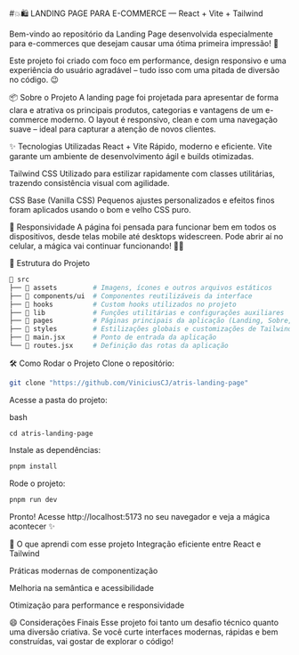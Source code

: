 #💥🛍️ LANDING PAGE PARA E-COMMERCE — React + Vite + Tailwind

Bem-vindo ao repositório da Landing Page desenvolvida especialmente para e-commerces que desejam causar uma ótima primeira impressão! 🚀

Este projeto foi criado com foco em performance, design responsivo e uma experiência do usuário agradável – tudo isso com uma pitada de diversão no código. 😉

📦 Sobre o Projeto
A landing page foi projetada para apresentar de forma clara e atrativa os principais produtos, categorias e vantagens de um e-commerce moderno. O layout é responsivo, clean e com uma navegação suave – ideal para capturar a atenção de novos clientes.

✨ Tecnologias Utilizadas
React + Vite
Rápido, moderno e eficiente. Vite garante um ambiente de desenvolvimento ágil e builds otimizadas.

Tailwind CSS
Utilizado para estilizar rapidamente com classes utilitárias, trazendo consistência visual com agilidade.

CSS Base (Vanilla CSS)
Pequenos ajustes personalizados e efeitos finos foram aplicados usando o bom e velho CSS puro.

📱 Responsividade
A página foi pensada para funcionar bem em todos os dispositivos, desde telas mobile até desktops widescreen. Pode abrir aí no celular, a mágica vai continuar funcionando! 📲✨

🚧 Estrutura do Projeto

```bash
📂 src
├── 📁 assets         # Imagens, ícones e outros arquivos estáticos
├── 📁 components/ui  # Componentes reutilizáveis da interface
├── 📁 hooks          # Custom hooks utilizados no projeto
├── 📁 lib            # Funções utilitárias e configurações auxiliares
├── 📁 pages          # Páginas principais da aplicação (Landing, Sobre, etc.)
├── 📁 styles         # Estilizações globais e customizações de Tailwind/CSS
├── 📝 main.jsx       # Ponto de entrada da aplicação
└── 📝 routes.jsx     # Definição das rotas da aplicação
```

🛠️ Como Rodar o Projeto
Clone o repositório:

```bash
git clone "https://github.com/ViniciusCJ/atris-landing-page"
```

Acesse a pasta do projeto:

bash
```
cd atris-landing-page
```

Instale as dependências:

```bash
pnpm install
```

Rode o projeto:

```bash
pnpm run dev
```
Pronto! Acesse http://localhost:5173 no seu navegador e veja a mágica acontecer ✨

🧠 O que aprendi com esse projeto
Integração eficiente entre React e Tailwind

Práticas modernas de componentização

Melhoria na semântica e acessibilidade

Otimização para performance e responsividade

😄 Considerações Finais
Esse projeto foi tanto um desafio técnico quanto uma diversão criativa. Se você curte interfaces modernas, rápidas e bem construídas, vai gostar de explorar o código!
